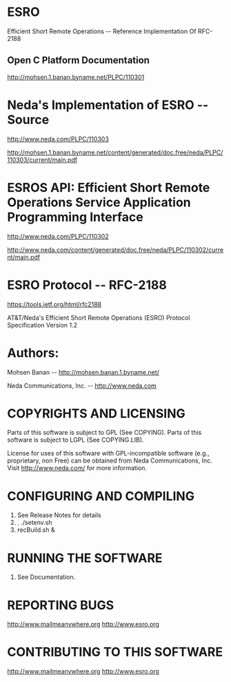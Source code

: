# ESRO
Efficient Short Remote Operations -- Reference Implementation Of RFC-2188

## Open C Platform Documentation

http://mohsen.1.banan.byname.net/PLPC/110301

# Neda's Implementation of ESRO -- Source

http://www.neda.com/PLPC/110303

http://mohsen.1.banan.byname.net/content/generated/doc.free/neda/PLPC/110303/current/main.pdf


# ESROS API: Efficient Short Remote Operations Service Application Programming Interface

http://www.neda.com/PLPC/110302

http://www.neda.com/content/generated/doc.free/neda/PLPC/110302/current/main.pdf

# ESRO Protocol -- RFC-2188

https://tools.ietf.org/html/rfc2188

AT&T/Neda's Efficient Short Remote Operations (ESRO)
Protocol Specification Version 1.2

# Authors:

Mohsen Banan -- http://mohsen.banan.1.byname.net/

Neda Communications, Inc. -- http://www.neda.com


COPYRIGHTS AND LICENSING
========================

Parts of this software is subject to GPL (See COPYING).
Parts of this software is subject to LGPL (See COPYING.LIB).
 
License for uses of this software with GPL-incompatible software
(e.g., proprietary, non Free) can be obtained from Neda Communications, Inc.
Visit http://www.neda.com/ for more information.


CONFIGURING AND COMPILING
=========================

 1) See Release Notes for details
 2) . ./setenv.sh
 3) recBuild.sh &

RUNNING THE SOFTWARE
====================

 1) See Documentation.

REPORTING BUGS
==============

  http://www.mailmeanywhere.org
  http://www.esro.org


CONTRIBUTING TO THIS SOFTWARE
=============================

  http://www.mailmeanywhere.org
  http://www.esro.org


